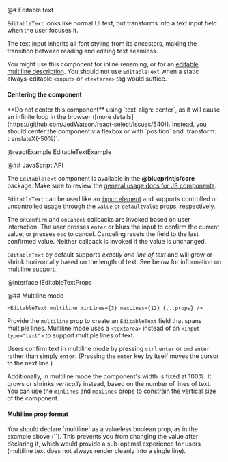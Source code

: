 @# Editable text

`EditableText` looks like normal UI text, but transforms into a text input field when the user
focuses it.

The text input inherits all font styling from its ancestors, making the transition between reading
and editing text seamless.

You might use this component for inline renaming, or for an
[editable multiline description](#core/components/editable-text.multiline-mode).
You should not use `EditableText` when a static always-editable `<input>` or
`<textarea>` tag would suffice.

<div class="pt-callout pt-intent-danger pt-icon-error">
    <h4 class="pt-callout-title">Centering the component</h4>
    **Do not center this component** using `text-align: center`, as it will cause an infinite loop
    in the browser ([more details](https://github.com/JedWatson/react-select/issues/540)). Instead,
    you should center the component via flexbox or with `position` and `transform: translateX(-50%)`.
</div>

@reactExample EditableTextExample

@## JavaScript API

The `EditableText` component is available in the __@blueprintjs/core__ package. Make sure to review
the [general usage docs for JS components](#blueprint.usage).

`EditableText` can be used like an [`input`
element](https://facebook.github.io/react/docs/forms.html) and supports controlled or uncontrolled
usage through the `value` or `defaultValue` props, respectively.

The `onConfirm` and `onCancel` callbacks are invoked based on user interaction. The user presses
`enter` or blurs the input to confirm the current value, or presses `esc` to cancel. Canceling resets
the field to the last confirmed value. Neither callback is invoked if the value is unchanged.

`EditableText` by default supports _exactly one line of text_ and will grow or shrink horizontally
based on the length of text. See below for information on [multiline
support](#core/components/editable-text.multiline-mode).

@interface IEditableTextProps

@## Multiline mode

```tsx
<EditableText multiline minLines={3} maxLines={12} {...props} />
```

Provide the `multiline` prop to create an `EditableText` field that spans multiple lines. Multiline
mode uses a `<textarea>` instead of an `<input type="text">` to support multiple lines of text.

Users confirm text in multiline mode by pressing `ctrl` `enter` or `cmd` `enter` rather than
simply `enter`. (Pressing the `enter` key by itself moves the cursor to the next line.)

Additionally, in multiline mode the component's width is fixed at 100%. It grows or shrinks
_vertically_ instead, based on the number of lines of text. You can use the `minLines` and
`maxLines` props to constrain the vertical size of the component.

<div class="pt-callout pt-intent-warning pt-icon-warning-sign">
    <h4 class="pt-callout-title">Multiline prop format</h4>
    You should declare `multiline` as a valueless boolean prop, as in the example above
    (`<EditableText multiline ...>`). This prevents you from changing the value after declaring it,
    which would provide a sub-optimal experience for users (multiline text does not always render
    cleanly into a single line).
</div>
